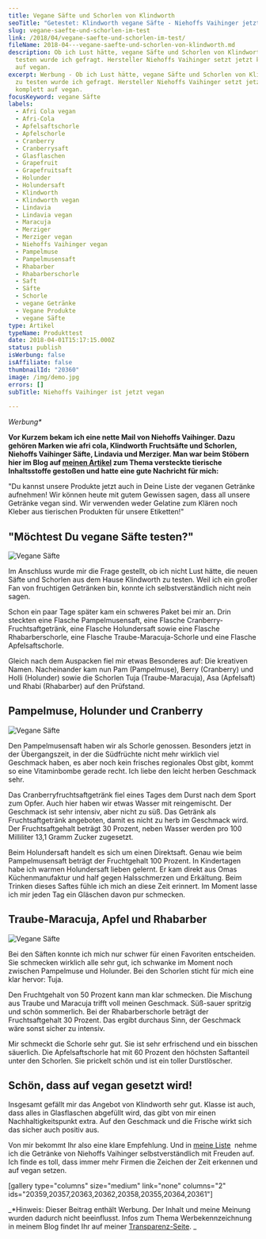 ```yaml
---
title: Vegane Säfte und Schorlen von Klindworth
seoTitle: "Getestet: Klindworth vegane Säfte - Niehoffs Vaihinger jetzt vegan"
slug: vegane-saefte-und-schorlen-im-test
link: /2018/04/vegane-saefte-und-schorlen-im-test/
fileName: 2018-04---vegane-saefte-und-schorlen-von-klindworth.md
description: Ob ich Lust hätte, vegane Säfte und Schorlen von Klindworth zu
  testen wurde ich gefragt. Hersteller Niehoffs Vaihinger setzt jetzt komplett
  auf vegan.
excerpt: Werbung - Ob ich Lust hätte, vegane Säfte und Schorlen von Klindworth
  zu testen wurde ich gefragt. Hersteller Niehoffs Vaihinger setzt jetzt
  komplett auf vegan.
focusKeyword: vegane Säfte
labels:
  - Afri Cola vegan
  - Afri-Cola
  - Apfelsaftschorle
  - Apfelschorle
  - Cranberry
  - Cranberrysaft
  - Glasflaschen
  - Grapefruit
  - Grapefruitsaft
  - Holunder
  - Holundersaft
  - Klindworth
  - Klindworth vegan
  - Lindavia
  - Lindavia vegan
  - Maracuja
  - Merziger
  - Merziger vegan
  - Niehoffs Vaihinger vegan
  - Pampelmuse
  - Pampelmusensaft
  - Rhabarber
  - Rhabarberschorle
  - Saft
  - Säfte
  - Schorle
  - vegane Getränke
  - Vegane Produkte
  - vegane Säfte
type: Artikel
typeName: Produkttest
date: 2018-04-01T15:17:15.000Z
status: publish
isWerbung: false
isAffiliate: false
thumbnailId: "20360"
image: /img/demo.jpg
errors: []
subTitle: Niehoffs Vaihinger ist jetzt vegan
  
---
```


_Werbung\*_

**Vor Kurzem bekam ich eine nette Mail von Niehoffs Vaihinger. Dazu gehören
Marken wie afri cola, Klindworth Fruchtsäfte und Schorlen,
Niehoffs Vaihinger Säfte, Lindavia und Merziger. Man war beim Stöbern hier im
Blog auf
[meinen Artikel](/2014/12/versteckte-tierische-inhaltsstoffe-in-lebensmitteln/)
zum Thema versteckte tierische Inhaltsstoffe gestoßen und hatte eine gute
Nachricht für mich:**

"Du kannst unsere Produkte jetzt auch in Deine Liste der veganen Getränke
aufnehmen! Wir können heute mit gutem Gewissen sagen, dass all unsere Getränke
vegan sind. Wir verwenden weder Gelatine zum Klären noch Kleber aus tierischen
Produkten für unsere Etiketten!"

## "Möchtest Du vegane Säfte testen?"

![Vegane Säfte](http://cardamonchai.com/wp-content/uploads/2018/03/40140781455_40682275ba_z-1-400x267.jpg)

Im Anschluss wurde mir die Frage gestellt, ob ich nicht Lust hätte, die neuen
Säfte und Schorlen aus dem Hause Klindworth zu testen. Weil ich ein großer Fan
von fruchtigen Getränken bin, konnte ich selbstverständlich nicht nein sagen.

Schon ein paar Tage später kam ein schweres Paket bei mir an. Drin steckten eine
Flasche Pampelmusensaft, eine Flasche Cranberry-Fruchtsaftgetränk, eine Flasche
Holundersaft sowie eine Flasche Rhabarberschorle, eine Flasche
Traube-Maracuja-Schorle und eine Flasche Apfelsaftschorle.

Gleich nach dem Auspacken fiel mir etwas Besonderes auf: Die kreativen Namen.
Nacheinander kam nun Pam (Pampelmuse), Berry (Cranberry) und Holli (Holunder)
sowie die Schorlen Tuja (Traube-Maracuja), Asa (Apfelsaft) und Rhabi (Rhabarber)
auf den Prüfstand.

## Pampelmuse, Holunder und Cranberry

![Vegane Säfte](http://cardamonchai.com/wp-content/uploads/2018/03/39225161640_ab3ca6060d_z-400x400.jpg)

Den Pampelmusensaft haben wir als Schorle genossen. Besonders jetzt in der
Übergangszeit, in der die Südfrüchte nicht mehr wirklich viel Geschmack haben,
es aber noch kein frisches regionales Obst gibt, kommt so eine Vitaminbombe
gerade recht. Ich liebe den leicht herben Geschmack sehr.

Das Cranberryfruchtsaftgetränk fiel eines Tages dem Durst nach dem Sport zum
Opfer. Auch hier haben wir etwas Wasser mit reingemischt. Der Geschmack ist sehr
intensiv, aber nicht zu süß. Das Getränk als Fruchtsaftgetränk angeboten, damit
es nicht zu herb im Geschmack wird. Der Fruchtsaftgehalt beträgt 30 Prozent,
neben Wasser werden pro 100 Milliliter 13,1 Gramm Zucker zugesetzt.

Beim Holundersaft handelt es sich um einen Direktsaft. Genau wie beim
Pampelmusensaft beträgt der Fruchtgehalt 100 Prozent. In Kindertagen habe ich
warmen Holundersaft lieben gelernt. Er kam direkt aus Omas Küchenmanufaktur und
half gegen Halsschmerzen und Erkältung. Beim Trinken dieses Saftes fühle ich
mich an diese Zeit erinnert. Im Moment lasse ich mir jeden Tag ein Gläschen
davon pur schmecken.

## Traube-Maracuja, Apfel und Rhabarber

![Vegane Säfte](http://cardamonchai.com/wp-content/uploads/2018/03/39225194090_cd5c0ee236_z-400x400.jpg)

Bei den Säften konnte ich mich nur schwer für einen Favoriten entscheiden. Sie
schmecken wirklich alle sehr gut, ich schwanke im Moment noch zwischen
Pampelmuse und Holunder. Bei den Schorlen sticht für mich eine klar hervor:
Tuja.

Den Fruchtgehalt von 50 Prozent kann man klar schmecken. Die Mischung aus Traube
und Maracuja trifft voll meinen Geschmack. Süß-sauer spritzig und schön
sommerlich. Bei der Rhabarberschorle beträgt der Fruchtsaftgehalt 30 Prozent.
Das ergibt durchaus Sinn, der Geschmack wäre sonst sicher zu intensiv.

Mir schmeckt die Schorle sehr gut. Sie ist sehr erfrischend und ein bisschen
säuerlich. Die Apfelsaftschorle hat mit 60 Prozent den höchsten Saftanteil unter
den Schorlen. Sie prickelt schön und ist ein toller Durstlöscher.

## Schön, dass auf vegan gesetzt wird!

Insgesamt gefällt mir das Angebot von Klindworth sehr gut. Klasse ist auch, dass
alles in Glasflaschen abgefüllt wird, das gibt von mir einen
Nachhaltigkeitspunkt extra. Auf den Geschmack und die Frische wirkt sich das
sicher auch positiv aus.

Von mir bekommt Ihr also eine klare Empfehlung. Und in
[meine Liste](/2014/12/versteckte-tierische-inhaltsstoffe-in-lebensmitteln/)
 nehme ich die Getränke von Niehoffs Vaihinger selbstverständlich mit Freuden
auf. Ich finde es toll, dass immer mehr Firmen die Zeichen der Zeit erkennen und
auf vegan setzen.

[gallery type="columns" size="medium" link="none" columns="2"
ids="20359,20357,20363,20362,20358,20355,20364,20361"]

_\*Hinweis: Dieser Beitrag enthält Werbung. Der Inhalt und meine Meinung wurden
dadurch nicht beeinflusst. Infos zum Thema Werbekennzeichnung in meinem Blog
findet Ihr auf meiner [Transparenz-Seite](/werbung/). _

  